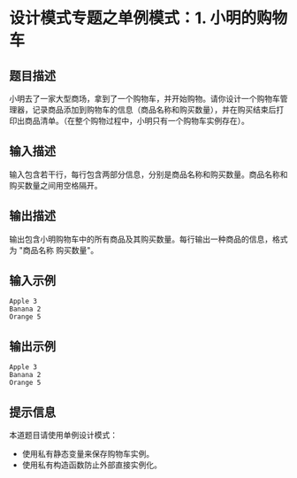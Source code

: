 # 设计模式专题之单例模式：1. 小明的购物车

## 题目描述
小明去了一家大型商场，拿到了一个购物车，并开始购物。请你设计一个购物车管理器，记录商品添加到购物车的信息（商品名称和购买数量），并在购买结束后打印出商品清单。（在整个购物过程中，小明只有一个购物车实例存在）。

## 输入描述
输入包含若干行，每行包含两部分信息，分别是商品名称和购买数量。商品名称和购买数量之间用空格隔开。

## 输出描述
输出包含小明购物车中的所有商品及其购买数量。每行输出一种商品的信息，格式为 "商品名称 购买数量"。

## 输入示例
```
Apple 3
Banana 2
Orange 5
```

## 输出示例
```
Apple 3
Banana 2
Orange 5
```

## 提示信息
本道题目请使用单例设计模式：

- 使用私有静态变量来保存购物车实例。
- 使用私有构造函数防止外部直接实例化。